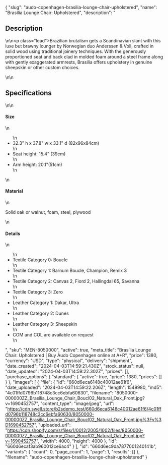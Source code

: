 {
  "slug": "audo-copenhagen-brasilia-lounge-chair-upholstered",
  "name": "Brasília Lounge Chair: Upholstered",
  "description": "<h2>Description</h2>\n<!-- split -->\n<p class=\"lead\">Brazilian brutalism gets a Scandinavian slant with this luxe but brawny lounger by Norwegian duo Anderssen &amp; Voll, crafted in solid wood using traditional joinery techniques. With the generously proportioned seat and back clad in molded foam around a steel frame along with gently exaggerated armrests, Brasilia offers upholstery in genuine sheepskin or other custom choices. </p>\n<!-- split -->\n<h2>Specifications</h2>\n<!-- split -->\n<h4>Size</h4>\n<ul>\n<li>32.3\" h x 37.8\" w x 33.1\" d (82x96x84cm)</li>\n<li>Seat height: 15.4\" (39cm)</li>\n<li>Arm height: 20.1\"(51cm)</li>\n</ul>\n<h4>Material</h4>\n<p>Solid oak or walnut, foam, steel, plywood</p>\n<h4>Details</h4>\n<ul>\n<li>Textile Category 0: Boucle</li>\n<li>Textile Category 1: Barnum Boucle, Champion, Remix 3</li>\n<li>Textile Category 2: Canvas 2, Fiord 2, Hallingdal 65, Savanna</li>\n<li>Textile Category 3: Zero</li>\n<li>Leather Category 1: Dakar, Ultra</li>\n<li>Leather Category 2: Dunes</li>\n<li>Leather Category 3: Sheepskin</li>\n<li>COM and COL are available on request</li>\n</ul>",
  "sku": "MEN-8050000",
  "active": true,
  "meta_title": "Brasília Lounge Chair: Upholstered | Buy Audo Copenhagen online at A+R",
  "price": 1380,
  "currency": "USD",
  "type": "physical",
  "delivery": "shipment",
  "date_created": "2024-04-03T14:59:21.430Z",
  "stock_status": null,
  "date_updated": "2024-04-03T14:59:22.302Z",
  "prices": [],
  "purchase_options": {
    "standard": {
      "active": true,
      "price": 1380,
      "prices": []
    }
  },
  "images": [
    {
      "file": {
        "id": "660d6eca6148c40012ae61f6",
        "date_uploaded": "2024-04-03T14:59:22.206Z",
        "length": 1549980,
        "md5": "4c01ffd0796b118748c3cc6ebfa60630",
        "filename": "8050000-000000ZZ_Brasilia_Lounge_Chair_Boucl02_Natural_Oak_Front.jpg?v=1690452757",
        "content_type": "image/jpeg",
        "url": "https://cdn.swell.store/b2sdemo_test/660d6eca6148c40012ae61f6/4c01ffd0796b118748c3cc6ebfa60630/8050000-000000ZZ_Brasilia_Lounge_Chair_Boucl02_Natural_Oak_Front.jpg%3Fv%3D1690452757",
        "uploaded_url": "https://cdn.shopify.com/s/files/1/0012/2005/1002/files/8050000-000000ZZ_Brasilia_Lounge_Chair_Boucl02_Natural_Oak_Front.jpg?v=1690452757",
        "width": 4000,
        "height": 4000
      },
      "id": "660d6ecaf3ab960012ce6ac4"
    }
  ],
  "id": "660d6ec9da7877001240141b",
  "variants": {
    "count": 0,
    "page_count": 1,
    "page": 1,
    "results": []
  },
  "filename": "audo-copenhagen-brasilia-lounge-chair-upholstered"
}